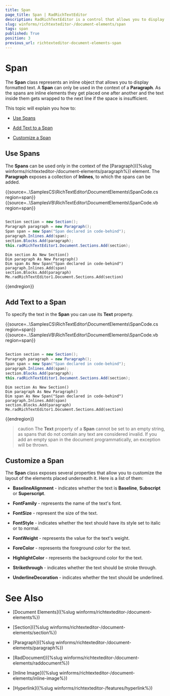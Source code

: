 ```yaml
---
title: Span
page_title: Span | RadRichTextEditor
description: RadRichTextEditor is a control that allows you to display and edit rich text content including sections, paragraphs, spans, italic text, bold text, inline images, tables etc.
slug: winforms/richtexteditor-/document-elements/span
tags: span
published: True
position: 3
previous_url: richtexteditor-document-elements-span
---
```


# Span

The __Span__ class represents an inline object that allows you to display formatted text. A __Span__ can only be used in the context of a __Paragraph__. As the spans are inline elements they get placed one after another and the text inside them gets wrapped to the next line if the space is insufficient.

This topic will explain you how to:

* [Use Spans](#use-spans)

* [Add Text to a Span](#add-text-to-a-span)

* [Customize a Span](#customize-a-span)

## Use Spans

The __Spans__ can be used only in the context of the [Paragraph]({%slug winforms/richtexteditor-/document-elements/paragraph%}) element. The __Paragraph__ exposes a collection of **Inlines**, to which the spans can be added.

{{source=..\SamplesCS\RichTextEditor\DocumentElements\SpanCode.cs region=span}} 
{{source=..\SamplesVB\RichTextEditor\DocumentElements\SpanCode.vb region=span}} 

````C#
            
Section section = new Section();
Paragraph paragraph = new Paragraph();
Span span = new Span("Span declared in code-behind");
paragraph.Inlines.Add(span);
section.Blocks.Add(paragraph);
this.radRichTextEditor1.Document.Sections.Add(section);

````
````VB.NET
Dim section As New Section()
Dim paragraph As New Paragraph()
Dim span As New Span("Span declared in code-behind")
paragraph.Inlines.Add(span)
section.Blocks.Add(paragraph)
Me.radRichTextEditor1.Document.Sections.Add(section)

````

{{endregion}} 

## Add Text to a Span

To specify the text in the __Span__ you can use its __Text__ property.

{{source=..\SamplesCS\RichTextEditor\DocumentElements\SpanCode.cs region=span}} 
{{source=..\SamplesVB\RichTextEditor\DocumentElements\SpanCode.vb region=span}} 

````C#
            
Section section = new Section();
Paragraph paragraph = new Paragraph();
Span span = new Span("Span declared in code-behind");
paragraph.Inlines.Add(span);
section.Blocks.Add(paragraph);
this.radRichTextEditor1.Document.Sections.Add(section);

````
````VB.NET
Dim section As New Section()
Dim paragraph As New Paragraph()
Dim span As New Span("Span declared in code-behind")
paragraph.Inlines.Add(span)
section.Blocks.Add(paragraph)
Me.radRichTextEditor1.Document.Sections.Add(section)

````

{{endregion}} 

>caution The **Text** property of a **Span** cannot be set to an empty string, as spans that do not contain any text are considered invalid. If you add an empty span in the document programmatically, an exception will be thrown.
>

## Customize a Span

The __Span__ class exposes several properties that allow you to customize the layout of the elements placed underneath it. Here is a list of them:
        
* __BaselineAlignment__ - indicates whether the text is __Baseline__, __Subscript__ or __Superscript__.
            
* __FontFamily__ - represents the name of the text's font.
            
* __FontSize__ - represent the size of the text.
            
* __FontStyle__ - indicates whether the text should have its style set to italic or to normal.
            
* __FontWeight__ - represents the value for the text's weight.
            
* __ForeColor__ - represents the foreground color for the text.
            
* __HighlightColor__ - represents the background color for the text.
            
* __Strikethrough__ - indicates whether the text should be stroke through.
            
* __UnderlineDecoration__ - indicates whether the text should be underlined.
            
# See Also

 * [Document Elements]({%slug winforms/richtexteditor-/document-elements%})

 * [Section]({%slug winforms/richtexteditor-/document-elements/section%})

 * [Paragraph]({%slug winforms/richtexteditor-/document-elements/paragraph%})

 * [RadDocument]({%slug winforms/richtexteditor-/document-elements/raddocument%})

 * [Inline Image]({%slug winforms/richtexteditor-/document-elements/inline-image%})

 * [Hyperlink]({%slug winforms/richtexteditor-/features/hyperlink%})
